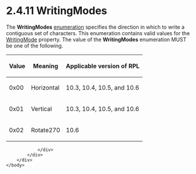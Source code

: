 <html dir="LTR" xmlns:mshelp="http://msdn.microsoft.com/mshelp" xmlns:ddue="http://ddue.schemas.microsoft.com/authoring/2003/5" xmlns:xlink="http://www.w3.org/1999/xlink" xmlns:tool="http://www.microsoft.com/tooltip">
    <head>
        <meta http-equiv="Content-Type" content="text/html; CHARSET=utf-8"></meta>
        <meta name="save" content="history"></meta>
        <title>2.4.11 WritingModes</title>
        <xml>
            <mshelp:toctitle title="2.4.11 WritingModes"></mshelp:toctitle>
            <mshelp:rltitle title="[MS-RPL]: WritingModes"></mshelp:rltitle>
            <mshelp:keyword index="A" term="fca92fab-d6a9-466d-938f-c376c4776cb4"></mshelp:keyword>
            <mshelp:attr name="DCSext.ContentType" value="open specification"></mshelp:attr>
            <mshelp:attr name="AssetID" value="fca92fab-d6a9-466d-938f-c376c4776cb4"></mshelp:attr>
            <mshelp:attr name="TopicType" value="kbRef"></mshelp:attr>
            <mshelp:attr name="DCSext.Title" value="[MS-RPL]: WritingModes" />
        </xml>
    </head>
    <body>
        <div id="header">
            <h1 class="heading">2.4.11 WritingModes</h1>
        </div>
        <div id="mainSection">
            <div id="mainBody">
                <div id="allHistory" class="saveHistory"></div>
                <div id="sectionSection0" class="section" name="collapseableSection">
                    

<p>The <b>WritingModes</b> <a href="75ae48f7-746b-4b41-919c-6699fa28b3ef.htm#gt_846463b5-421c-4d6b-8d82-79d44db666fa">enumeration</a> specifies the
direction in which to write a contiguous set of characters. This enumeration
contains valid values for the <a href="6c9b61ef-6ec3-4c00-94e3-43d9c72ede55.htm">WritingMode</a> property. The
value of the <b>WritingModes</b> enumeration MUST be one of the following.</p>

<table>
 <thead>
  <tr>
   <th>
   <p>Value</p>
   </th>
   <th>
   <p>Meaning</p>
   </th>
   <th>
   <p>Applicable version of RPL</p>
   </th>
  </tr>
 </thead>
 <tr>
  <td>
  <p>0x00</p>
  </td>
  <td>
  <p>Horizontal</p>
  </td>
  <td>
  <p>10.3, 10.4, 10.5, and 10.6</p>
  </td>
 </tr>
 <tr>
  <td>
  <p>0x01</p>
  </td>
  <td>
  <p>Vertical</p>
  </td>
  <td>
  <p>10.3, 10.4, 10.5, and 10.6</p>
  </td>
 </tr>
 <tr>
  <td>
  <p>0x02</p>
  </td>
  <td>
  <p>Rotate270</p>
  </td>
  <td>
  <p>10.6</p>
  </td>
 </tr>
</table>

<p> </p>


                </div>
            </div>
        </div>
    </body>
</html>